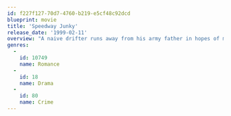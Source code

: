 ```yaml
---
id: f227f127-70d7-4760-b219-e5cf48c92dcd
blueprint: movie
title: 'Speedway Junky'
release_date: '1999-02-11'
overview: "A naive drifter runs away from his army father in hopes of making it on the car racing circuit. In Las Vegas, he meets a young scam artist, who develops a crush on him. He is then introduced to a whole gang led by a young hustler. The racer-to-be then gets a lesson in the wild side, getting involved in one situation after another. Patsy Kensit makes a cameo as another hustler and Daryl Hannah appears as the scam artist's surrogate mom."
genres:
  -
    id: 10749
    name: Romance
  -
    id: 18
    name: Drama
  -
    id: 80
    name: Crime
---
```

